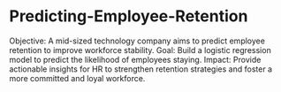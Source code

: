 # Predicting-Employee-Retention
Objective: A mid-sized technology company aims to predict employee retention to improve workforce stability.
Goal: Build a logistic regression model to predict the likelihood of employees staying.
Impact: Provide actionable insights for HR to strengthen retention strategies and foster a more committed and loyal workforce.

